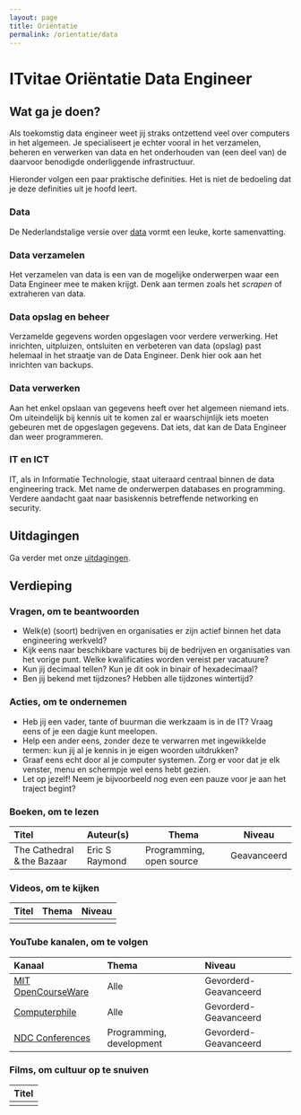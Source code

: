 ```yaml
---
layout: page
title: Oriëntatie
permalink: /orientatie/data
---
```


# ITvitae Oriëntatie Data Engineer

## Wat ga je doen?

Als toekomstig data engineer weet jij straks ontzettend veel over computers in het algemeen. Je specialiseert je echter vooral in het verzamelen, beheren en verwerken van data en het onderhouden van (een deel van) de daarvoor benodigde onderliggende infrastructuur.

Hieronder volgen een paar praktische definities.
Het is niet de bedoeling dat je deze definities uit je hoofd leert.

### Data

De Nederlandstalige versie over [data](https://nl.wikipedia.org/wiki/Gegeven) vormt een leuke, korte samenvatting.

### Data verzamelen
Het verzamelen van data is een van de mogelijke onderwerpen waar een Data Engineer mee te maken krijgt.
Denk aan termen zoals het *scrapen* of extraheren van data.

### Data opslag en beheer
Verzamelde gegevens worden opgeslagen voor verdere verwerking.
Het inrichten, uitpluizen, ontsluiten en verbeteren van data (opslag) past helemaal in het straatje van de Data Engineer.
Denk hier ook aan het inrichten van backups.

### Data verwerken
Aan het enkel opslaan van gegevens heeft over het algemeen niemand iets.
Om uiteindelijk bij kennis uit te komen zal er waarschijnlijk iets moeten gebeuren met de opgeslagen gegevens.
Dat iets, dat kan de Data Engineer dan weer programmeren.

### IT en ICT
IT, als in Informatie Technologie, staat uiteraard centraal binnen de data engineering track.
Met name de onderwerpen databases en programming.
Verdere aandacht gaat naar basiskennis betreffende networking en security.

## Uitdagingen

Ga verder met onze [uitdagingen](/uitdagingen).

## Verdieping

### Vragen, om te beantwoorden

- Welk(e) (soort) bedrijven en organisaties er zijn actief binnen het data engineering werkveld?
- Kijk eens naar beschikbare vactures bij de bedrijven en organisaties van het vorige punt. Welke kwalificaties worden vereist per vacatuure? 
- Kun jij decimaal tellen? Kun je dit ook in binair of hexadecimaal?
- Ben jij bekend met tijdzones? Hebben alle tijdzones wintertijd?

### Acties, om te ondernemen

- Heb jij een vader, tante of buurman die werkzaam is in de IT? Vraag eens of je een dagje kunt meelopen.
- Help een ander eens, zonder deze te verwarren met ingewikkelde termen: kun jij al je kennis in je eigen woorden uitdrukken?
- Graaf eens echt door al je computer systemen. Zorg er voor dat je elk venster, menu en schermpje wel eens hebt gezien.
- Let op jezelf! Neem je bijvoorbeeld nog even een pauze voor je aan het traject begint?

### Boeken, om te lezen

| Titel                                                                                    | Auteur(s)       | Thema                    | Niveau     |
|:-----------------------------------------------------------------------------------------|:----------------|--------------------------|------------|
| The Cathedral & the Bazaar                                                               | Eric S Raymond  | Programming, open source | Geavanceerd |

### Videos, om te kijken

| Titel | Thema | Niveau |
|:------|-------|--------|
|       |       |        |

### YouTube kanalen, om te volgen

| Kanaal                                                            | Thema                    | Niveau                |
|:------------------------------------------------------------------|:-------------------------|:----------------------|
| [MIT OpenCourseWare](https://www.youtube.com/@mitocw)             | Alle                     | Gevorderd-Geavanceerd |
| [Computerphile](https://www.youtube.com/@Computerphile)           | Alle                     | Gevorderd-Geavanceerd |
| [NDC Conferences](https://www.youtube.com/@NDC)                   | Programming, development | Gevorderd-Geavanceerd |

### Films, om cultuur op te snuiven

| Titel |
|:------|
|       |

